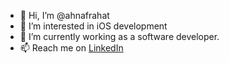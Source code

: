 - 👋 Hi, I’m @ahnafrahat
- 👀 I’m interested in iOS development
- 🌱 I’m currently working as a software developer.
- 📫 Reach me on [LinkedIn](https://www.linkedin.com/in/ahnaf-rahat-761956a0/)

<!---
ahnafrahat/ahnafrahat is a ✨ special ✨ repository because its `README.md` (this file) appears on your GitHub profile.
You can click the Preview link to take a look at your changes.
--->
